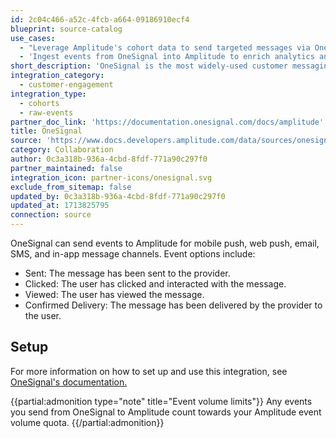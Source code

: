 ```yaml
---
id: 2c04c466-a52c-4fcb-a664-09186910ecf4
blueprint: source-catalog
use_cases:
  - "Leverage Amplitude's cohort data to send targeted messages via OneSignal's customer messaging platform, driving engagement and conversion across multiple channels such as push notifications, email, SMS, and in-app messages."
  - 'Ingest events from OneSignal into Amplitude to enrich analytics and gain deeper insights into user engagement and the effectiveness of messaging campaigns.'
short_description: 'OneSignal is the most widely-used customer messaging and engagement solution, helping over a million businesses deliver over 10 billion messages to their customers each day.'
integration_category:
  - customer-engagement
integration_type:
  - cohorts
  - raw-events
partner_doc_link: 'https://documentation.onesignal.com/docs/amplitude'
title: OneSignal
source: 'https://www.docs.developers.amplitude.com/data/sources/onesignal'
category: Collaboration
author: 0c3a318b-936a-4cbd-8fdf-771a90c297f0
partner_maintained: false
integration_icon: partner-icons/onesignal.svg
exclude_from_sitemap: false
updated_by: 0c3a318b-936a-4cbd-8fdf-771a90c297f0
updated_at: 1713825795
connection: source
---
```

OneSignal can send events to Amplitude for mobile push, web push, email, SMS, and in-app message channels. Event options include:

- Sent: The message has been sent to the provider.
- Clicked: The user has clicked and interacted with the message.
- Viewed: The user has viewed the message.
- Confirmed Delivery: The message has been delivered by the provider to the user.

## Setup

For more information on how to set up and use this integration, see [OneSignal's documentation.](https://documentation.onesignal.com/docs/amplitude)

{{partial:admonition type="note" title="Event volume limits"}}
Any events you send from OneSignal to Amplitude count towards your Amplitude event volume quota.
{{/partial:admonition}}